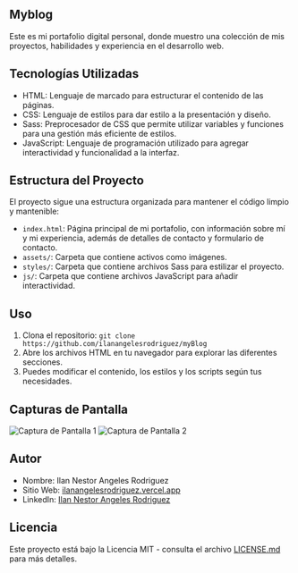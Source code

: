 ## Myblog

Este es mi portafolio digital personal, donde muestro una colección de mis proyectos, habilidades y experiencia en el desarrollo web.

## Tecnologías Utilizadas

- HTML: Lenguaje de marcado para estructurar el contenido de las páginas.
- CSS: Lenguaje de estilos para dar estilo a la presentación y diseño.
- Sass: Preprocesador de CSS que permite utilizar variables y funciones para una gestión más eficiente de estilos.
- JavaScript: Lenguaje de programación utilizado para agregar interactividad y funcionalidad a la interfaz.

## Estructura del Proyecto

El proyecto sigue una estructura organizada para mantener el código limpio y mantenible:

- `index.html`: Página principal de mi portafolio, con información sobre mí y mi experiencia, además de detalles de contacto y formulario de contacto.
- `assets/`: Carpeta que contiene activos como imágenes.
- `styles/`: Carpeta que contiene archivos Sass para estilizar el proyecto.
- `js/`: Carpeta que contiene archivos JavaScript para añadir interactividad.

## Uso

1. Clona el repositorio: `git clone https://github.com/ilanangelesrodriguez/myBlog`
2. Abre los archivos HTML en tu navegador para explorar las diferentes secciones.
3. Puedes modificar el contenido, los estilos y los scripts según tus necesidades.

## Capturas de Pantalla

![Captura de Pantalla 1](/screenshots/screenshot1.png)
![Captura de Pantalla 2](/screenshots/screenshot2.png)

## Autor

- Nombre: Ilan Nestor Angeles Rodriguez
- Sitio Web: [ilanangelesrodriguez.vercel.app](https://ilanangelesrodriguez.vercel.app/)
- LinkedIn: [Ilan Nestor Angeles Rodriguez](https://www.linkedin.com/in/ilannestorangelesrodriguez/)

## Licencia

Este proyecto está bajo la Licencia MIT - consulta el archivo [LICENSE.md](LICENSE.md) para más detalles.